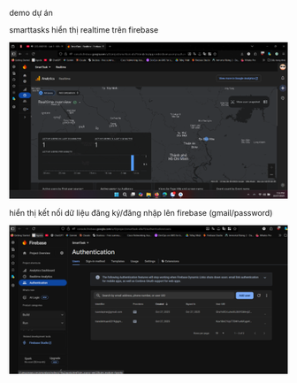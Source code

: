 demo dự án

smarttasks hiển thị realtime trên firebase
<p align="center">
  <img src="realtime.png" alt="realtime.png" width="720" />
</p>
hiển thị kết nối dữ liệu đăng ký/đăng nhập lên firebase (gmail/password)
<p align="center">
  <img src="authentication.png" alt="authentication.png" width="720" />
</p>